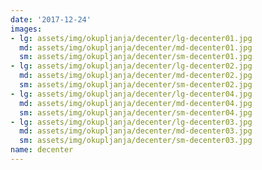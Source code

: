 ```yaml
---
date: '2017-12-24'
images:
- lg: assets/img/okupljanja/decenter/lg-decenter01.jpg
  md: assets/img/okupljanja/decenter/md-decenter01.jpg
  sm: assets/img/okupljanja/decenter/sm-decenter01.jpg
- lg: assets/img/okupljanja/decenter/lg-decenter02.jpg
  md: assets/img/okupljanja/decenter/md-decenter02.jpg
  sm: assets/img/okupljanja/decenter/sm-decenter02.jpg
- lg: assets/img/okupljanja/decenter/lg-decenter04.jpg
  md: assets/img/okupljanja/decenter/md-decenter04.jpg
  sm: assets/img/okupljanja/decenter/sm-decenter04.jpg
- lg: assets/img/okupljanja/decenter/lg-decenter03.jpg
  md: assets/img/okupljanja/decenter/md-decenter03.jpg
  sm: assets/img/okupljanja/decenter/sm-decenter03.jpg
name: decenter
---
```

